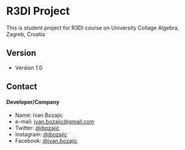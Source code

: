 # R3DI Project

This is student project for R3DI course on University Collage Algebra, Zagreb, Croatia

## Version 
* Version 1.0

## Contact
#### Developer/Company
* Name: Ivan Bozajic 
* e-mail: ivan.bozajic@gmail.com 
* Twitter: [@ibozajic](https://twitter.com/ibozajic "ibozajic on Twitter")
* Instagram: [@ibozajic](https://www.instagram.com/ibozajic "ibozajic on Instagram")
* Facebook: [@ivan.bozajic](https://www.facebook.com/ivan.bozajic "ivan.bozajic on Facebook")